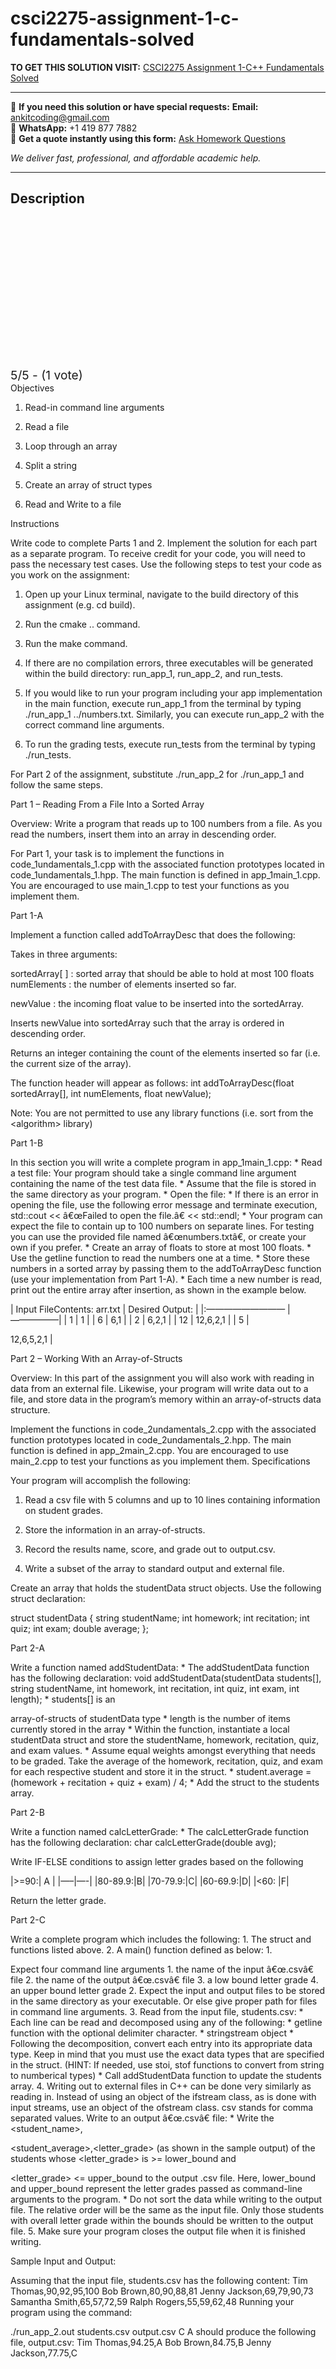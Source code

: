 # csci2275-assignment-1-c-fundamentals-solved
**TO GET THIS SOLUTION VISIT:** [CSCI2275 Assignment 1-C++ Fundamentals Solved](https://www.ankitcodinghub.com/product/csci2275-csci-2270-ae-data-structures-assignment-1-c-fundamentals-solved/)


---

📩 **If you need this solution or have special requests:** **Email:** ankitcoding@gmail.com  
📱 **WhatsApp:** +1 419 877 7882  
📄 **Get a quote instantly using this form:** [Ask Homework Questions](https://www.ankitcodinghub.com/services/ask-homework-questions/)

*We deliver fast, professional, and affordable academic help.*

---

<h2>Description</h2>



<div class="kk-star-ratings kksr-auto kksr-align-center kksr-valign-top" data-payload="{&quot;align&quot;:&quot;center&quot;,&quot;id&quot;:&quot;119700&quot;,&quot;slug&quot;:&quot;default&quot;,&quot;valign&quot;:&quot;top&quot;,&quot;ignore&quot;:&quot;&quot;,&quot;reference&quot;:&quot;auto&quot;,&quot;class&quot;:&quot;&quot;,&quot;count&quot;:&quot;1&quot;,&quot;legendonly&quot;:&quot;&quot;,&quot;readonly&quot;:&quot;&quot;,&quot;score&quot;:&quot;5&quot;,&quot;starsonly&quot;:&quot;&quot;,&quot;best&quot;:&quot;5&quot;,&quot;gap&quot;:&quot;4&quot;,&quot;greet&quot;:&quot;Rate this product&quot;,&quot;legend&quot;:&quot;5\/5 - (1 vote)&quot;,&quot;size&quot;:&quot;24&quot;,&quot;title&quot;:&quot;CSCI2275  Assignment 1-C++ Fundamentals Solved&quot;,&quot;width&quot;:&quot;138&quot;,&quot;_legend&quot;:&quot;{score}\/{best} - ({count} {votes})&quot;,&quot;font_factor&quot;:&quot;1.25&quot;}">

<div class="kksr-stars">

<div class="kksr-stars-inactive">
            <div class="kksr-star" data-star="1" style="padding-right: 4px">


<div class="kksr-icon" style="width: 24px; height: 24px;"></div>
        </div>
            <div class="kksr-star" data-star="2" style="padding-right: 4px">


<div class="kksr-icon" style="width: 24px; height: 24px;"></div>
        </div>
            <div class="kksr-star" data-star="3" style="padding-right: 4px">


<div class="kksr-icon" style="width: 24px; height: 24px;"></div>
        </div>
            <div class="kksr-star" data-star="4" style="padding-right: 4px">


<div class="kksr-icon" style="width: 24px; height: 24px;"></div>
        </div>
            <div class="kksr-star" data-star="5" style="padding-right: 4px">


<div class="kksr-icon" style="width: 24px; height: 24px;"></div>
        </div>
    </div>

<div class="kksr-stars-active" style="width: 138px;">
            <div class="kksr-star" style="padding-right: 4px">


<div class="kksr-icon" style="width: 24px; height: 24px;"></div>
        </div>
            <div class="kksr-star" style="padding-right: 4px">


<div class="kksr-icon" style="width: 24px; height: 24px;"></div>
        </div>
            <div class="kksr-star" style="padding-right: 4px">


<div class="kksr-icon" style="width: 24px; height: 24px;"></div>
        </div>
            <div class="kksr-star" style="padding-right: 4px">


<div class="kksr-icon" style="width: 24px; height: 24px;"></div>
        </div>
            <div class="kksr-star" style="padding-right: 4px">


<div class="kksr-icon" style="width: 24px; height: 24px;"></div>
        </div>
    </div>
</div>


<div class="kksr-legend" style="font-size: 19.2px;">
            5/5 - (1 vote)    </div>
    </div>
Objectives

1. Read-in command line arguments

2. Read a file

3. Loop through an array

4. Split a string

5. Create an array of struct types

6. Read and Write to a file

Instructions

Write code to complete Parts 1 and 2. Implement the solution for each part as a separate program. To receive credit for your code, you will need to pass the necessary test cases. Use the following steps to test your code as you work on the assignment:

1. Open up your Linux terminal, navigate to the build directory of this assignment (e.g. cd build).

2. Run the cmake .. command.

3. Run the make command.

4. If there are no compilation errors, three executables will be generated within the build directory: run_app_1, run_app_2, and run_tests.

5. If you would like to run your program including your app implementation in the main function, execute run_app_1 from the terminal by typing ./run_app_1 ../numbers.txt. Similarly, you can execute run_app_2 with the correct command line arguments.

6. To run the grading tests, execute run_tests from the terminal by typing ./run_tests.

For Part 2 of the assignment, substitute ./run_app_2 for ./run_app_1 and follow the same steps.

Part 1 – Reading From a File Into a Sorted Array

Overview: Write a program that reads up to 100 numbers from a file. As you read the numbers, insert them into an array in descending order.

For Part 1, your task is to implement the functions in code_1undamentals_1.cpp with the associated function prototypes located in code_1undamentals_1.hpp. The main function is defined in app_1main_1.cpp. You are encouraged to use main_1.cpp to test your functions as you implement them.

Part 1-A

Implement a function called addToArrayDesc that does the following:

Takes in three arguments:

sortedArray[ ] : sorted array that should be able to hold at most 100 floats numElements : the number of elements inserted so far.

newValue : the incoming float value to be inserted into the sortedArray.

Inserts newValue into sortedArray such that the array is ordered in descending order.

Returns an integer containing the count of the elements inserted so far (i.e. the current size of the array).

The function header will appear as follows: int addToArrayDesc(float sortedArray[], int numElements, float newValue);

Note: You are not permitted to use any library functions (i.e. sort from the &lt;algorithm&gt; library)

Part 1-B

In this section you will write a complete program in app_1main_1.cpp: * Read a test file: Your program should take a single command line argument containing the name of the test data file. * Assume that the file is stored in the same directory as your program. * Open the file: * If there is an error in opening the file, use the following error message and terminate execution, std::cout &lt;&lt; â€œFailed to open the file.â€ &lt;&lt; std::endl; * Your program can expect the file to contain up to 100 numbers on separate lines. For testing you can use the provided file named â€œnumbers.txtâ€, or create your own if you prefer. * Create an array of floats to store at most 100 floats. * Use the getline function to read the numbers one at a time. * Store these numbers in a sorted array by passing them to the addToArrayDesc function (use your implementation from Part 1-A). * Each time a new number is read, print out the entire array after insertion, as shown in the example below.

| Input FileContents: arr.txt | Desired Output: | |:————————— |—————–| | 1 | 1 | | 6 | 6,1 | | 2 | 6,2,1 | | 12 | 12,6,2,1 | | 5 |

12,6,5,2,1 |

Part 2 – Working With an Array-of-Structs

Overview: In this part of the assignment you will also work with reading in data from an external file. Likewise, your program will write data out to a file, and store data in the program’s memory within an array-of-structs data structure.

Implement the functions in code_2undamentals_2.cpp with the associated function prototypes located in code_2undamentals_2.hpp. The main function is defined in app_2main_2.cpp. You are encouraged to use main_2.cpp to test your functions as you implement them. Specifications

Your program will accomplish the following:

1. Read a csv file with 5 columns and up to 10 lines containing information on student grades.

2. Store the information in an array-of-structs.

3. Record the results name, score, and grade out to output.csv.

4. Write a subset of the array to standard output and external file.

Create an array that holds the studentData struct objects. Use the following struct declaration:

struct studentData { string studentName; int homework; int recitation; int quiz; int exam; double average; };

Part 2-A

Write a function named addStudentData: * The addStudentData function has the following declaration: void addStudentData(studentData students[], string studentName, int homework, int recitation, int quiz, int exam, int length); * students[] is an

array-of-structs of studentData type * length is the number of items currently stored in the array * Within the function, instantiate a local studentData struct and store the studentName, homework, recitation, quiz, and exam values. * Assume equal weights amongst everything that needs to be graded. Take the average of the homework, recitation, quiz, and exam for each respective student and store it in the struct. * student.average = (homework + recitation + quiz + exam) / 4; * Add the struct to the students array.

Part 2-B

Write a function named calcLetterGrade: * The calcLetterGrade function has the following declaration: char calcLetterGrade(double avg);

Write IF-ELSE conditions to assign letter grades based on the following

|&gt;=90:| A | |—–|—-| |80-89.9:|B| |70-79.9:|C| |60-69.9:|D| |&lt;60: |F|

Return the letter grade.

Part 2-C

Write a complete program which includes the following: 1. The struct and functions listed above. 2. A main() function defined as below: 1.

Expect four command line arguments 1. the name of the input â€œ.csvâ€ file 2. the name of the output â€œ.csvâ€ file 3. a low bound letter grade 4. an upper bound letter grade 2. Expect the input and output files to be stored in the same directory as your executable. Or else give proper path for files in command line arguments. 3. Read from the input file, students.csv: * Each line can be read and decomposed using any of the following: * getline function with the optional delimiter character. * stringstream object * Following the decomposition, convert each entry into its appropriate data type. Keep in mind that you must use the exact data types that are specified in the struct. (HINT: If needed, use stoi, stof functions to convert from string to numberical types) * Call addStudentData function to update the students array. 4. Writing out to external files in C++ can be done very similarly as reading in. Instead of using an object of the ifstream class, as is done with input streams, use an object of the ofstream class. csv stands for comma separated values. Write to an output â€œ.csvâ€ file: * Write the &lt;student_name&gt;,

&lt;student_average&gt;,&lt;letter_grade&gt; (as shown in the sample output) of the students whose &lt;letter_grade&gt; is &gt;= lower_bound and

&lt;letter_grade&gt; &lt;= upper_bound to the output .csv file. Here, lower_bound and upper_bound represent the letter grades passed as command-line arguments to the program. * Do not sort the data while writing to the output file. The relative order will be the same as the input file. Only those students with overall letter grade within the bounds should be written to the output file. 5. Make sure your program closes the output file when it is finished writing.

Sample Input and Output:

Assuming that the input file, students.csv has the following content: Tim Thomas,90,92,95,100 Bob Brown,80,90,88,81 Jenny Jackson,69,79,90,73 Samantha Smith,65,57,72,59 Ralph Rogers,55,59,62,48 Running your program using the command:

./run_app_2.out students.csv output.csv C A should produce the following file, output.csv: Tim Thomas,94.25,A Bob Brown,84.75,B Jenny Jackson,77.75,C
